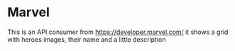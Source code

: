 # Marvel

This is an API consumer from https://developer.marvel.com/ it shows a grid with heroes images, their name and a little description

